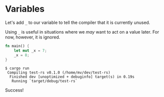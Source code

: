 # Variables

Let's add `_` to our variable to tell the compiler that it is currently unused.

Using `_` is useful in situations where we _may_ want to act on a value later.
For now, however, it is ignored.

```rust
fn main() {
    let mut _x = 7;
    _x = 8;
}
```

```plaintext
$ cargo run
 Compiling test-rs v0.1.0 (/home/mv/dev/test-rs)
  Finished dev [unoptimized + debuginfo] target(s) in 0.19s
   Running `target/debug/test-rs`
```

Success!
